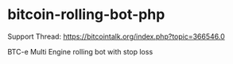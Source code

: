 bitcoin-rolling-bot-php
=======================
Support Thread: https://bitcointalk.org/index.php?topic=366546.0

BTC-e Multi Engine rolling bot with stop loss
